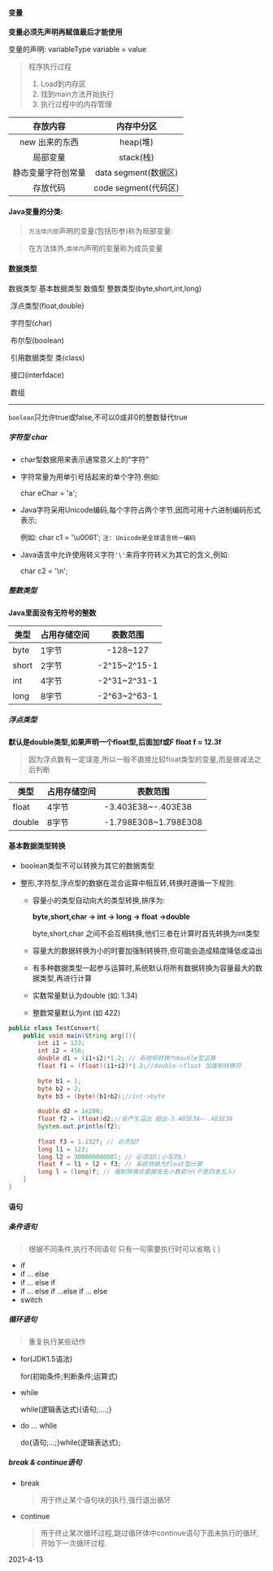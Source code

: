 #### 变量

**变量必须先声明再赋值最后才能使用**

变量的声明: variableType  variable = value

> 程序执行过程
>
> 1. Load到内存区
> 2. 找到main方法开始执行
> 3. 执行过程中的内存管理

|      存放内容      |      内存中分区      |
| :----------------: | :------------------: |
|   new 出来的东西   |       heap(堆)       |
|      局部变量      |      stack(栈)       |
| 静态变量字符创常量 | data segment(数据区) |
|      存放代码      | code segment(代码区) |

#### Java变量的分类:

> `方法体内部`声明的变量(包括形参)称为局部变量:

> 在方法体外,`类体内`声明的变量称为成员变量

#### 数据类型

数据类型  	基本数据类型	数值型	整数类型(byte,short,int,long)

​																浮点类型(float,double)

​												字符型(char)

​												布尔型(boolean)

​					引用数据类型	类(class)

​												接口(interfdace)

​												数组

------

`boolean`只允许true或false,不可以0或非0的整数替代true

##### 字符型 char

- char型数据用来表示通常意义上的"字符"

- 字符常量为用单引号括起来的单个字符.例如:

  char eChar = 'a';

- Java字符采用Unicode编码,每个字符占两个字节,因而可用十六进制编码形式表示;

  例如: char c1 = '\u0061'; `注: Unicode是全球语言统一编码`

- Java语言中允许使用转义字符`'\'`来将字符转义为其它的含义,例如:

  char c2 = '\n';

##### 整数类型

**Java里面没有无符号的整数**

| 类型  | 占用存储空间 |   表数范围   |
| ----- | ------------ | :----------: |
| byte  | 1字节        |   -128~127   |
| short | 2字节        | -2^15~2^15-1 |
| int   | 4字节        | -2^31~2^31-1 |
| long  | 8字节        | -2^63~2^63-1 |

##### 浮点类型

**默认是double类型,如果声明一个float型,后面加f或F  float f = 12.3f**

> 因为浮点数有一定误差,所以一般不直接比较float类型的变量,而是做减法之后判断

| 类型   | 占用存储空间 | 表数范围             |
| ------ | ------------ | -------------------- |
| float  | 4字节        | -3.403E38~-.403E38   |
| double | 8字节        | -1.798E308~1.798E308 |

#### 基本数据类型转换

- boolean类型不可以转换为其它的数据类型

- 整形,字符型,浮点型的数据在混合运算中相互转,转换时遵循一下规则:

  - 容量小的类型自动向大的类型转换,排序为:

    **byte,short,char -> int -> long -> float ->double**

    byte,short,char 之间不会互相转换,他们三者在计算时首先转换为int类型

  - 容量大的数据转换为小的时要加强制转换符,但可能会造成精度降低或溢出

  - 有多种数据类型一起参与运算时,系统默认将所有数据转换为容量最大的数据类型,再进行计算

  - 实数常量默认为double  (如: 1.34)

  - 整数常量默认为int   (如 422)

```java
public class TestConvert{
    public void main(String arg[]){
        int i1 = 123;
        int i2 = 456;
        double d1 = (i1+i2)*1.2; // 系统将转换为double型运算
        float f1 = (float)(i1+i2)*1.2;//double->float 加强制转换符
        
        byte b1 = 1;
        byte b2 = 2;
        byte b3 = (byte)(b1+b2);//int->byte 
        
        double d2 = 1e200;
        float f2 = (float)d2;//会产生溢出 超出-3.403E38~-.403E38
        System.out.println(f2);
        
        float f3 = 1.232f; // 必须加f
        long l1 = 123;
        long l2 = 30000000000l; // 必须加l(小写的L)
        float f = l1 + l2 + f3; // 系统转换为float型计算
        long l = (long)f; // 强制转换会直接舍去小数部分(不是四舍五入)
    }
}
```

#### 语句

##### 条件语句

> 根据不同条件,执行不同语句  只有一句需要执行时可以省略  { }

- if
- if ... else
- if ... else if
- if ... else if ...else if ... else
- switch

##### 循环语句

> 重复执行某些动作

- for(JDK1.5语法)

  for(初始条件;判断条件;运算式)

- while

  while(逻辑表达式){语句;....;}

- do ... while

  do{语句;...;}while(逻辑表达式);

##### break & continue语句

- break 

  > 用于终止某个语句块的执行,强行退出循环

- continue

  > 用于终止某次循环过程,跳过循环体中continue语句下面未执行的循环,开始下一次循环过程.

2021-4-13